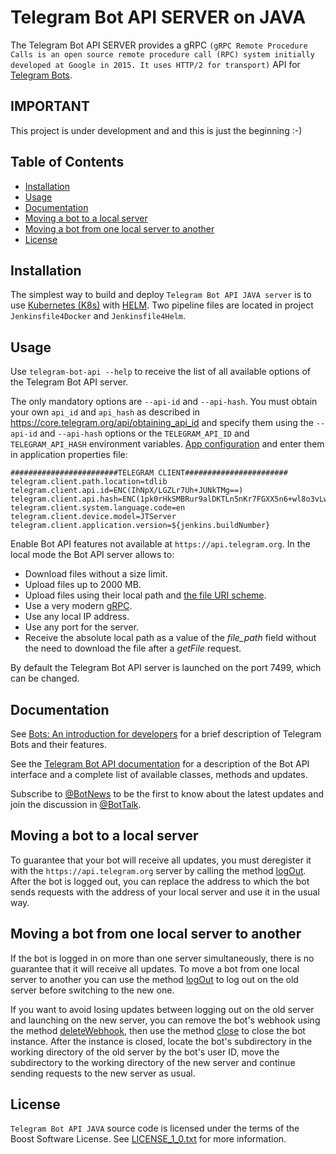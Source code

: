 # Telegram Bot API SERVER on JAVA

The Telegram Bot API SERVER provides a gRPC `(gRPC Remote Procedure Calls is an open source remote procedure call (RPC) system initially developed at Google in 2015. It uses HTTP/2 for transport)` API for [Telegram Bots](https://core.telegram.org/bots).


## IMPORTANT
This project is under development and and this is just the beginning :-)

## Table of Contents
- [Installation](#installation)
- [Usage](#usage)
- [Documentation](#documentation)
- [Moving a bot to a local server](#switching)
- [Moving a bot from one local server to another](#moving)
- [License](#license)

<a name="installation"></a>
## Installation

The simplest way to build and deploy `Telegram Bot API JAVA server` is to use [Kubernetes (K8s)](https://kubernetes.io/) with [HELM](https://helm.sh). 
Two pipeline files are located in project `Jenkinsfile4Docker` and `Jenkinsfile4Helm`.

<a name="usage"></a>
## Usage

Use `telegram-bot-api --help` to receive the list of all available options of the Telegram Bot API server.

The only mandatory options are `--api-id` and `--api-hash`. You must obtain your own `api_id` and `api_hash`
as described in https://core.telegram.org/api/obtaining_api_id and specify them using the `--api-id` and `--api-hash` options
or the `TELEGRAM_API_ID` and `TELEGRAM_API_HASH` environment variables.
[App configuration](https://my.telegram.org/) and enter them in application properties file:

```
########################TELEGRAM CLIENT#######################
telegram.client.path.location=tdlib
telegram.client.api.id=ENC(IhNpX/LGZLr7Uh+JUNkTMg==)
telegram.client.api.hash=ENC(1pk0rHkSMBRur9alDKTLn5nKr7FGXX5n6+wl8o3vLwT0bK5iK2sFHmBL2gUQMLNN)
telegram.client.system.language.code=en
telegram.client.device.model=JTServer
telegram.client.application.version=${jenkins.buildNumber}
```

Enable Bot API features not available at `https://api.telegram.org`. In the local mode the Bot API server allows to:
* Download files without a size limit.
* Upload files up to 2000 MB.
* Upload files using their local path and [the file URI scheme](https://en.wikipedia.org/wiki/File_URI_scheme).
* Use a very modern [gRPC](https://grpc.io/).
* Use any local IP address.
* Use any port for the server.
* Receive the absolute local path as a value of the *file_path* field without the need to download the file after a *getFile* request.

By default the Telegram Bot API server is launched on the port 7499, which can be changed.

<a name="documentation"></a>
## Documentation
See [Bots: An introduction for developers](https://core.telegram.org/bots) for a brief description of Telegram Bots and their features.

See the [Telegram Bot API documentation](https://core.telegram.org/bots/api) for a description of the Bot API interface and a complete list of available classes, methods and updates.

Subscribe to [@BotNews](https://t.me/botnews) to be the first to know about the latest updates and join the discussion in [@BotTalk](https://t.me/bottalk).

<a name="switching"></a>
## Moving a bot to a local server

To guarantee that your bot will receive all updates, you must deregister it with the `https://api.telegram.org` server by calling the method [logOut](https://core.telegram.org/bots/api#logout).
After the bot is logged out, you can replace the address to which the bot sends requests with the address of your local server and use it in the usual way.

<a name="moving"></a>
## Moving a bot from one local server to another

If the bot is logged in on more than one server simultaneously, there is no guarantee that it will receive all updates.
To move a bot from one local server to another you can use the method [logOut](https://core.telegram.org/bots/api#logout) to log out on the old server before switching to the new one.

If you want to avoid losing updates between logging out on the old server and launching on the new server, you can remove the bot's webhook using the method
[deleteWebhook](https://core.telegram.org/bots/api#deletewebhook), then use the method [close](https://core.telegram.org/bots/api#close) to close the bot instance.
After the instance is closed, locate the bot's subdirectory in the working directory of the old server by the bot's user ID, move the subdirectory to the working directory of the new server
and continue sending requests to the new server as usual.


<a name="license"></a>
## License
`Telegram Bot API JAVA` source code is licensed under the terms of the Boost Software License. See [LICENSE_1_0.txt](http://www.boost.org/LICENSE_1_0.txt) for more information.
